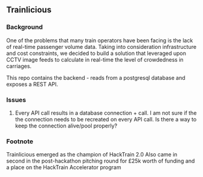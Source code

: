 ## Trainlicious

### Background
One of the problems that many train operators have been facing is the lack of real-time passenger volume data. Taking into consideration infrastructure and cost constraints, we decided to build a solution that leveraged upon CCTV image feeds to calculate in real-time the level of crowdedness in carriages.

This repo contains the backend - reads from a postgresql database and exposes a REST API. 

### Issues
1. Every API call results in a database connection + call. I am not sure if the the connection needs to be recreated on every API call. Is there a way to keep the connection alive/pool properly? 

### Footnote
Trainlicious emerged as the champion of HackTrain 2.0
Also came in second in the post-hackathon pitching round for £25k worth of funding and a place on the HackTrain Accelerator program
